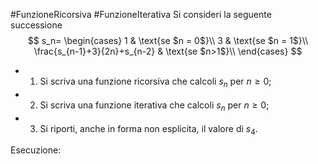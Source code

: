#FunzioneRicorsiva #FunzioneIterativa 
Si consideri la seguente successione
$$
	s_n=
	\begin{cases}
	  1 & \text{se $n = 0$}\\
	  3 & \text{se $n = 1$}\\
	  \frac{s_{n-1}+3}{2n}+s_{n-2} & \text{se $n>1$}\\
	\end{cases}
$$

- 1) Si scriva una funzione ricorsiva che calcoli $s_n$ per $n\ge0$;
- 2) Si scriva una funzione iterativa che calcoli $s_n$ per $n\ge0$;
- 3) Si riporti, anche in forma non esplicita, il valore di $s_4$.

Esecuzione:
```c

```
